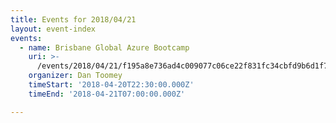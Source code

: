 ```yaml
---
title: Events for 2018/04/21
layout: event-index
events:
  - name: Brisbane Global Azure Bootcamp
    uri: >-
      /events/2018/04/21/f195a8e736ad4c009077c06ce22f831fc34cbfd9b6d1f7390d99ed626e9b02b4
    organizer: Dan Toomey
    timeStart: '2018-04-20T22:30:00.000Z'
    timeEnd: '2018-04-21T07:00:00.000Z'

---
```

